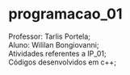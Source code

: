 # programacao_01
Professor: Tarlis Portela;                                                                                                                                                                 
Aluno: Wililan Bongiovanni;                                                                                                                                                                                                
Atividades referentes a IP_01;                                                                                                                                                                                   
Códigos desenvolvidos em c++;                                     
